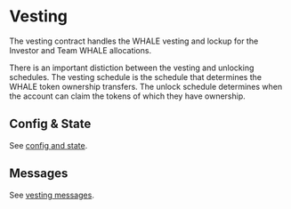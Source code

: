 # Vesting

The vesting contract handles the WHALE vesting and lockup for the Investor and Team WHALE allocations.

There is an important distiction between the vesting and unlocking schedules. The vesting schedule is the schedule that determines the WHALE token ownership transfers. The unlock schedule determines when the account can claim the tokens of which they have ownership.

## Config & State

See [config and state](https://github.com/White-Whale-Defi-Platform/contracts/blob/audit/v1/contracts/vesting/src/state.rs).

## Messages

See [vesting messages](https://github.com/White-Whale-Defi-Platform/contracts/blob/audit/v1/packages/white_whale/src/vesting.rs).

